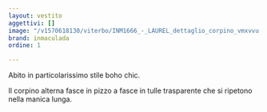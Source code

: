 ```yaml
---
layout: vestito
aggettivi: []
image: "/v1570618130/viterbo/INM1666_-_LAUREL_dettaglio_corpino_vmxvvu.jpg"
brand: inmaculada
ordine: 1

---
```

Abito in particolarissimo stile boho chic.

Il corpino alterna fasce in pizzo a fasce in tulle trasparente che si ripetono nella manica lunga.